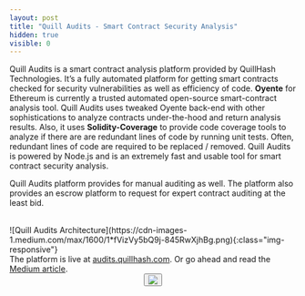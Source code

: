 ```yaml
---
layout: post
title: "Quill Audits - Smart Contract Security Analysis"
hidden: true
visible: 0
---
```


Quill Audits is a smart contract analysis platform provided by QuillHash Technologies. It’s a fully automated platform for getting smart contracts checked for security vulnerabilities as well as efficiency of code. **Oyente** for Ethereum is currently a trusted automated open-source smart-contract analysis tool. Quill Audits uses tweaked Oyente back-end with other sophistications to analyze contracts under-the-hood and return analysis results. Also, it uses **Solidity-Coverage** to provide code coverage tools to analyze if there are are redundant lines of code by running unit tests. Often, redundant lines of code are required to be replaced / removed. Quill Audits is powered by Node.js and is an extremely fast and usable tool for smart contract security analysis.

Quill Audits platform provides for manual auditing as well. The platform also provides an escrow platform to request for expert contract auditing at the least bid.

<br>
![Quill Audits Architecture](https://cdn-images-1.medium.com/max/1600/1*fVizVy5bQ9j-845RwXjhBg.png){:class="img-responsive"}

<br>
The platform is live at <a href="https://audits.quillhash.com/smart-contract-audit">audits.quillhash.com</a>. Or go ahead and read the <a href="https://medium.com/quillhash/quill-audits-the-smart-contract-security-audit-platform-9ea1950ad6e">Medium article</a>.

<br>
<center>
<button id="likeButton" onclick="likeItem()"><img src="https://cdn3.iconfinder.com/data/icons/jolly-icons-free/64/thumb-up_64.png"></button>
<div id="likeCount"></div>
</center>

<script type="text/javascript">

let postTitle = "quill-audits"

let myLocation = "";

function getLocationDetails() {
$.get("https://json.geoiplookup.io/", function (response) {
    myLocation = response;
});
}

function likeItem() {
  getLocationDetails();

  setTimeout(function(){

  var xhr = new XMLHttpRequest();
  xhr.withCredentials = false;
  
  xhr.addEventListener("readystatechange", function () {
    if (this.readyState === 4) {
      console.log(this.responseText);
      showLikes();
    }
  });
  
  xhr.open("POST", "https://rounakdatta.pythonanywhere.com/like/post/" + postTitle);
  xhr.setRequestHeader("content-type", "application/json");
  xhr.setRequestHeader('Access-Control-Allow-Origin', '*')
  xhr.setRequestHeader("Access-Control-Allow-Credentials", true);
  xhr.setRequestHeader("cache-control", "no-cache");
  xhr.setRequestHeader("postman-token", "6b90fa48-bca5-8464-df36-a229e6b15f2a");
  
  console.log(JSON.stringify(myLocation));
  xhr.send(JSON.stringify(myLocation));

  }, 1000);
}

function showLikes() {

	var data = null;
	
	var xhr = new XMLHttpRequest();
	xhr.withCredentials = false;
	
	xhr.addEventListener("readystatechange", function () {
	  if (this.readyState === 4) {
	    console.log(this.responseText);
	    //alert(this.responseText);
	    document.getElementById('likeCount').innerHTML = "<h4>" + String(this.responseText) + "</h4>";
	  }
	});
	
	xhr.open("GET", "https://rounakdatta.pythonanywhere.com/like/post/" + postTitle);
	xhr.setRequestHeader("cache-control", "no-cache");
	xhr.setRequestHeader('Access-Control-Allow-Origin', '*')
	xhr.setRequestHeader("Access-Control-Allow-Credentials", true);
	xhr.setRequestHeader("postman-token", "5e82f0d5-65e0-a89a-729b-10c6f90fffb9");
	
	xhr.send(data);

}

</script>

<script>
$( document ).ready(function() {
    showLikes();
});
</script>